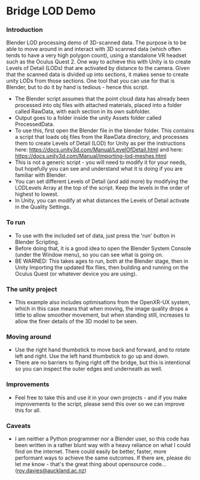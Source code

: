 # Bridge LOD Demo### IntroductionBlender LOD processing demo of 3D-scanned data.  The purpose is to be able to move around in and interact with 3D scanned data (which often tends to have a very high polygon count), using a standalone VR headset such as the Oculus Quest 2.  One way to achieve this with Unity is to create Levels of Detail (LODs) that are activated by distance to the camera.  Given that the scanned data is divided up into sections, it makes sense to create unity LODs from those sections.  One tool that you can use for that is Blender, but to do it by hand is tedious - hence this script.* The Blender script assumes that the point cloud data has already been processed into obj files with attached materials, placed into a folder called RawData, with each section in its own subfolder.* Output goes to a folder inside the unity Assets folder called ProcessedData.* To use this, first open the Blender file in the blender folder.  This contains a script that loads obj files from the RawData directory, and processes them to create Levels of Detail (LOD) for Unity as per the instructions here: https://docs.unity3d.com/Manual/LevelOfDetail.html and here: https://docs.unity3d.com/Manual/importing-lod-meshes.html* This is not a generic script - you will need to modify it for your needs, but hopefully you can see and understand what it is doing if you are familiar with Blender.* You can set different Levels of Detail (and add more) by modifying the LODLevels Array at the top of the script.  Keep the levels in the order of highest to lowest.* In Unity, you can modify at what distances the Levels of Detail activate in the Quality Settings.### To run* To use with the included set of data, just press the 'run' button in Blender Scripting.* Before doing that, it is a good idea to open the Blender System Console (under the Window menu), so you can see what is going on.* BE WARNED: This takes ages to run, both at the Blender stage, then in Unity Importing the updated fbx files, then building and running on the Oculus Quest (or whatever device you are using).### The unity project* This example also includes optimisations from the OpenXR-UX system, which in this case means that when moving, the image quality drops a little to allow smoother movement, but when standing still, increases to allow the finer details of the 3D model to be seen.### Moving around* Use the right hand thumbstick to move back and forward, and to rotate left and right.  Use the left hand thumbstick to go up and down.* There are no barriers to flying right off the bridge, but this is intentional so you can inspect the outer edges and underneath as well.### Improvements* Feel free to take this and use it in your own projects - and if you make improvements to the script, please send this over so we can improve this for all.### Caveats* I am neither a Python programmer nor a Blender user, so this code has been written in a rather blunt way with a heavy reliance on what I could find on the internet.  There could easily be better, faster, more performant ways to achieve the same outcomes.  If there are, please do let me know - that's the great thing about opensource code... (roy.davies@auckland.ac.nz) 